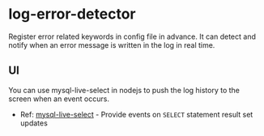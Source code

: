 # log-error-detector
Register error related keywords in config file in advance. It can detect and notify when an error message is written in the log in real time.

## UI 
You can use mysql-live-select in nodejs to push the log history to the screen when an event occurs.
* Ref: [mysql-live-select](https://github.com/numtel/mysql-live-select) - Provide events on `SELECT` statement result set updates